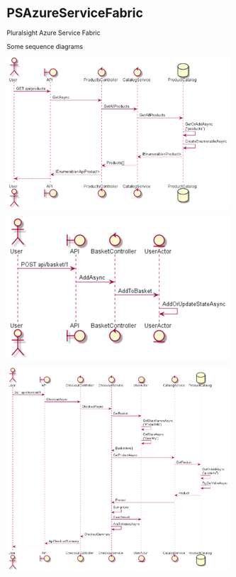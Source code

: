 # PSAzureServiceFabric

Pluralsight Azure Service Fabric

Some sequence diagrams

![GetAllProducts](./img/GetAllProducts.png)

![AddToBasket](./img/AddToBasket.png)

![Checkout](./img/Checkout.png)